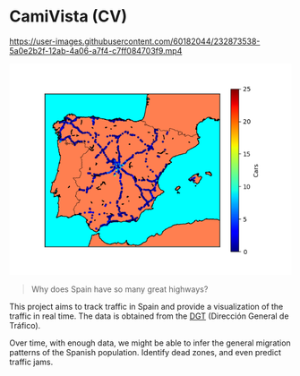 # CamiVista (CV)


https://user-images.githubusercontent.com/60182044/232873538-5a0e2b2f-12ab-4a06-a7f4-c7ff084703f9.mp4



![Figure_1.png](Figure_1.png)

  > Why does Spain have so many great highways?

This project aims to track traffic in Spain and provide a visualization of the traffic in real time. The data is obtained from the [DGT](https://opendata.dgt.es/) (Dirección General de Tráfico).

Over time, with enough data, we might be able to infer the general migration patterns of the Spanish population. Identify dead zones, and even predict traffic jams.
